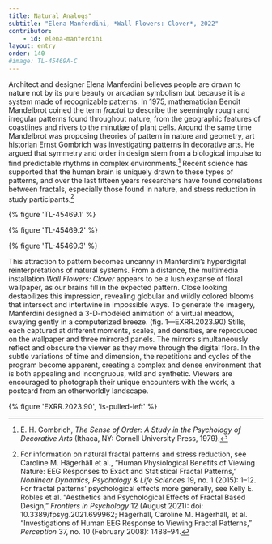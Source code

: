 ```yaml
---
title: Natural Analogs"
subtitle: "Elena Manferdini, *Wall Flowers: Clover*, 2022"
contributor:
    - id: elena-manferdini
layout: entry
order: 140
#image: TL-45469A-C
---
```


Architect and designer Elena Manferdini believes people are drawn to nature not by its pure beauty or arcadian symbolism but because it is a system made of recognizable patterns. In 1975, mathematician Benoit Mandelbrot coined the term *fractal* to describe the seemingly rough and irregular patterns found throughout nature, from the geographic features of coastlines and rivers to the minutiae of plant cells. Around the same time Mandelbrot was proposing theories of pattern in nature and geometry, art historian Ernst Gombrich was investigating patterns in decorative arts. He argued that symmetry and order in design stem from a biological impulse to find predictable rhythms in complex environments.[^1] Recent science has supported that the human brain is uniquely drawn to these types of patterns, and over the last fifteen years researchers have found correlations between fractals, especially those found in nature, and stress reduction in study participants.[^2]

{% figure 'TL-45469.1' %}

{% figure 'TL-45469.2' %}

{% figure 'TL-45469.3' %}

This attraction to pattern becomes uncanny in Manferdini’s hyperdigital reinterpretations of natural systems. From a distance, the multimedia installation *Wall Flowers: Clover* appears to be a lush expanse of floral wallpaper, as our brains fill in the expected pattern. Close looking destabilizes this impression, revealing globular and wildly colored blooms that intersect and intertwine in impossible ways. To generate the imagery, Manferdini designed a 3-D-modeled animation of a virtual meadow, swaying gently in a computerized breeze. (fig. 1—EXRR.2023.90) Stills, each captured at different moments, scales, and densities, are reproduced on the wallpaper and three mirrored panels. The mirrors simultaneously reflect and obscure the viewer as they move through the digital flora. In the subtle variations of time and dimension, the repetitions and cycles of the program become apparent, creating a complex and dense environment that is both appealing and incongruous, wild and synthetic. Viewers are encouraged to photograph their unique encounters with the work, a postcard from an otherworldly landscape.

{% figure 'EXRR.2023.90', 'is-pulled-left' %}

[^1]: E. H. Gombrich, *The Sense of Order: A Study in the Psychology of Decorative Arts* (Ithaca, NY: Cornell University Press, 1979).

[^2]: For information on natural fractal patterns and stress reduction, see Caroline M. Hägerhäll et al., “Human Physiological Benefits of Viewing Nature: EEG Responses to Exact and Statistical Fractal Patterns,” *Nonlinear Dynamics, Psychology & Life Science*s 19, no. 1 (2015): 1–12. For fractal patterns’ psychological effects more generally, see Kelly E. Robles et al. “Aesthetics and Psychological Effects of Fractal Based Design,” *Frontiers in Psychology* 12 (August 2021): doi: 10.3389/fpsyg.2021.699962; Hägerhäll, Caroline M. Hägerhäll, et al. “Investigations of Human EEG Response to Viewing Fractal Patterns,” *Perception* 37, no. 10 (February 2008): 1488–94.
